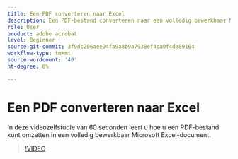```yaml
---
title: Een PDF converteren naar Excel
description: Een PDF-bestand converteren naar een volledig bewerkbaar Microsoft Excel-document
role: User
product: adobe acrobat
level: Beginner
source-git-commit: 3f9dc206aee94fa9a8b9a7938ef4ca0f4de89164
workflow-type: tm+mt
source-wordcount: '40'
ht-degree: 0%

---
```


# Een PDF converteren naar Excel

In deze videozelfstudie van 60 seconden leert u hoe u een PDF-bestand kunt omzetten in een volledig bewerkbaar Microsoft Excel-document.

>[!VIDEO](https://video.tv.adobe.com/v/3409908?quality=12&learn=on&hidetitle=true)
